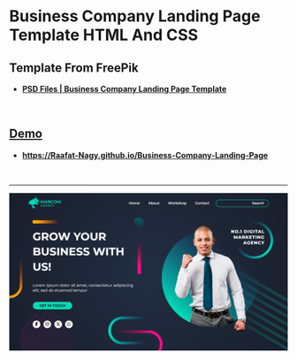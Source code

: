 # Business Company Landing Page Template HTML And CSS

## Template From FreePik
- [**PSD Files | Business Company Landing Page Template**](https://www.freepik.com/free-psd/business-company-landing-page-template_13495324.htm#query=html&position=3&from_view=keyword&track=sph&uuid=5d62014c-93a0-4c91-9d72-be97577ad521#page=1&query=h&from_query=undefined&position=1&from_view=keyword&track=sph&uuid=5d62014c-93a0-4c91-9d72-be97577ad521)

<br>

## [**Demo**](https://raafat-nagy.github.io/Business-Company-Landing-Page)

- **https://Raafat-Nagy.github.io/Business-Company-Landing-Page**

<br>
<hr> 

![alt text](images/business-company-landing-page-template.png)
